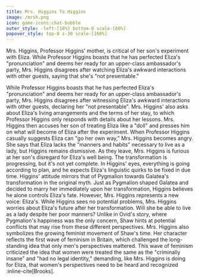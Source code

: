 ```yaml
---
title: Mrs. Higgins To Higgins
image: /mrsh.png
icon: game-icons:chat-bubble
outer_style: -left-[10%] bottom-0 scale-[60%]
popover_style: top-0 z-30 scale-[160%]
---
```

Mrs. Higgins, Professor Higgins' mother, is critical of her son's experiment with Eliza. While Professor Higgins boasts that he has perfected Eliza's "pronunciation" and deems her ready for an upper-class ambassador's party, Mrs. Higgins disagrees after watching Eliza's awkward interactions with other guests, saying that she's "not presentable."
<!--more-->
While Professor Higgins boasts that he has perfected Eliza's "pronunciation" and deems her ready for an upper-class ambassador's party, Mrs. Higgins disagrees after witnessing Eliza's awkward interactions with other guests, declaring her "not presentable". Mrs. Higgins' also asks about Eliza's living arrangements and the terms of her stay, to which Professor Higgins only responds with details about her lessons. Mrs. Higgins then accuses her son of treating Eliza like a "doll" and presses him on what will become of Eliza after the experiment. When Professor Higgins casually suggests Eliza can "go her own way," Mrs. Higgins becomes angry. She says that Eliza lacks the "manners and habits" necessary to live as a lady, but Higgins remains dismissive. As they leave, Mrs. Higgins is furious at her son's disregard for Eliza's well being. The transformation is progressing, but it's not yet complete. In Higgins' eyes, everything is going according to plan, and he expects Eliza's linguistic quirks to be fixed in due time. Higgins' attitude mirrors that of Pygmalion towards Galatea's transformation in the original myth. Just as Pygmalion shaped Galatea and decided to marry her immediately upon her transformation, Higgins believes he alone controls Eliza's fate. However, Mrs. Higgins represents a new voice: Eliza's. While Higgins sees no potential problems, Mrs. Higgins worries about Eliza's future after her transformation. Will she be able to live as a lady despite her poor manners? Unlike in Ovid's story, where Pygmalion's happiness was the only concern, Shaw hints at potential conflicts that may rise from these different perspectives. Mrs. Higgins also symbolizes the growing feminist movement of Shaw's time. Her character reflects the first wave of feminism in Britain, which challenged the long-standing idea that only men's perspectives mattered. This wave of feminism criticized the idea that women were treated the same as the "criminally insane" and "had no legal identity," demanding, like Mrs. Higgins is doing for Eliza, that women's perspectives need to be heard and recognized :inline-cite[Brooks].

